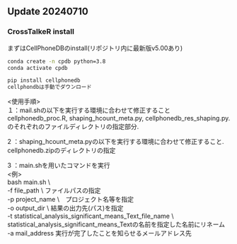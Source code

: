 ## Update 20240710

### CrossTalkeR install

まずはCellPhoneDBのinstall(リポジトリ内に最新版v5.00あり)

```bash
conda create -n cpdb python=3.8
conda activate cpdb

pip install cellphonedb
cellphondbは手動でダウンロード
```

<使用手順>  
１：mail.shの以下を実行する環境に合わせて修正すること  
  cellphonedb_proc.R, shaping_hcount_meta.py, cellphonedb_res_shaping.py.   
  のそれぞれのファイルディレクトリの指定部分.   

2 ：shaping_hcount_meta.pyの以下を実行する環境に合わせて修正すること.   
   cellphonedb.zipのディレクトリの指定  
   
3 ：main.shを用いたコマンドを実行  
<例>  
bash main.sh \  
-f file_path \ ファイルパスの指定  
-p project_name \　プロジェクト名等を指定  
-o output_dir \ 結果の出力先(パス)を指定  
-t statistical_analysis_significant_means_Text_file_name \ statistical_analysis_significant_means_Textの名前を指定した名前にリネーム  
-a mail_address 実行が完了したことを知らせるメールアドレス先  
